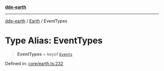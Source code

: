 [**dde-earth**](../../../../README.md)

***

[dde-earth](../../../../globals.md) / [Earth](../README.md) / EventTypes

# Type Alias: EventTypes

> **EventTypes** = keyof [`Events`](../interfaces/Events.md)

Defined in: [core/earth.ts:232](https://github.com/dde-platform/dde-earth/blob/71bf8cd183d78890e103803e0d8bb92050729fda/packages/dde-earth/src/core/earth.ts#L232)
